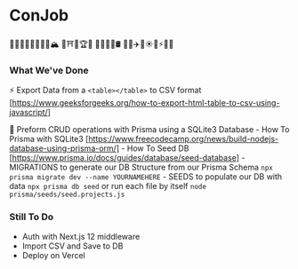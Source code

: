 # ConJob
🐐🦄🐫🦅🦢🌲🍇🍄🏔️	🏰⛩️🌈🏆🎯
🚚🚧🛑🚦🛢️	🚊🛴✈️🚀☀️🌛⚡🔥🌊

### What We've Done
⚡ Export Data from a ```<table></table>``` to CSV format [https://www.geeksforgeeks.org/how-to-export-html-table-to-csv-using-javascript/]

🦄 Preform CRUD operations with Prisma using a SQLite3 Database
    - How To Prisma with SQLite3 [https://www.freecodecamp.org/news/build-nodejs-database-using-prisma-orm/]
    - How To Seed DB [https://www.prisma.io/docs/guides/database/seed-database]
    - MIGRATIONS to generate our DB Structure from our Prisma Schema 
      ```npx prisma migrate dev --name YOURNAMEHERE```
    - SEEDS to populate our DB with data 
      ```npx prisma db seed```
        or run each file by itself
      ```node prisma/seeds/seed.projects.js```

### Still To Do
- Auth with Next.js 12 middleware
- Import CSV and Save to DB
- Deploy on Vercel

